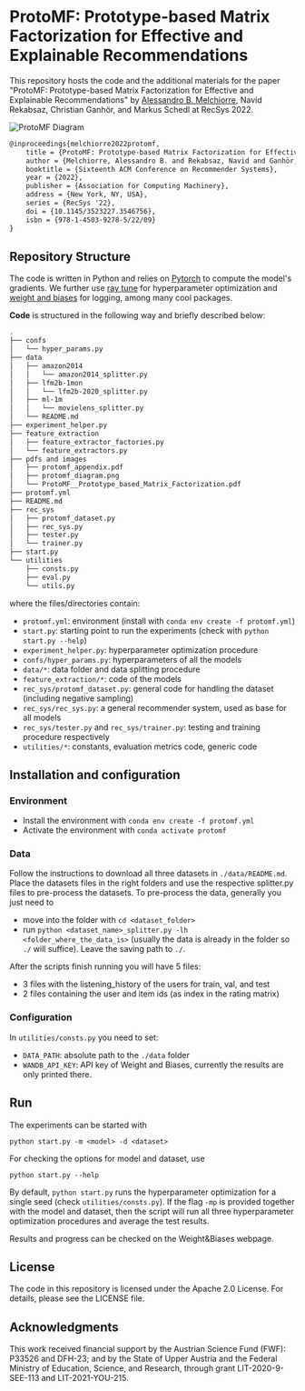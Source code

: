 # ProtoMF: Prototype-based Matrix Factorization for Effective and Explainable Recommendations

This repository hosts the code and the additional materials for the paper "ProtoMF: Prototype-based Matrix Factorization
for Effective and Explainable Recommendations" by [Alessandro B. Melchiorre](https://karapostk.github.io/), Navid
Rekabsaz, Christian Ganhör, and Markus Schedl at RecSys 2022.

![ProtoMF Diagram](./pdfs_and_images/3-protomf_models_schema.png "ProtoMF Diagram")

```latex
@inproceedings{melchiorre2022protomf,
    title = {ProtoMF: Prototype-based Matrix Factorization for Effective and Explainable Recommendations},
    author = {Melchiorre, Alessandro B. and Rekabsaz, Navid and Ganhör, Christian and Schedl, Markus},
    booktitle = {Sixteenth ACM Conference on Recommender Systems},
    year = {2022},
    publisher = {Association for Computing Machinery},
    address = {New York, NY, USA},
    series = {RecSys '22},
    doi = {10.1145/3523227.3546756},
    isbn = {978-1-4503-9278-5/22/09}
}
```

## Repository Structure

The code is written in Python and relies on [Pytorch](https://pytorch.org/) to compute the model's gradients. We further
use [ray tune](https://www.ray.io/ray-tune) for hyperparameter optimization and [weight and biases](https://wandb.ai/)
for logging, among many cool packages.

**Code** is structured in the following way and briefly described below:

```bash
.
├── confs
│   └── hyper_params.py
├── data
│   ├── amazon2014
│   │   └── amazon2014_splitter.py
│   ├── lfm2b-1mon
│   │   └── lfm2b-2020_splitter.py
│   ├── ml-1m
│   │   └── movielens_splitter.py
│   └── README.md
├── experiment_helper.py
├── feature_extraction
│   ├── feature_extractor_factories.py
│   └── feature_extractors.py
├── pdfs and images
│   ├── protomf_appendix.pdf
│   ├── protomf_diagram.png
│   └── ProtoMF__Prototype_based_Matrix_Factorization.pdf
├── protomf.yml
├── README.md
├── rec_sys
│   ├── protomf_dataset.py
│   ├── rec_sys.py
│   ├── tester.py
│   └── trainer.py
├── start.py
└── utilities
    ├── consts.py
    ├── eval.py
    └── utils.py
```

where the files/directories contain:

- `protomf.yml`: environment (install with `conda env create -f protomf.yml`)
- `start.py`: starting point to run the experiments (check with `python start.py --help`)
- `experiment_helper.py`: hyperparameter optimization procedure
- `confs/hyper_params.py`: hyperparameters of all the models
- `data/*`: data folder and data splitting procedure
- `feature_extraction/*`: code of the models
- `rec_sys/protomf_dataset.py`: general code for handling the dataset (including negative sampling)
- `rec_sys/rec_sys.py`: a general recommender system, used as base for all models
- `rec_sys/tester.py` and `rec_sys/trainer.py`: testing and training procedure respectively
- `utilities/*`: constants, evaluation metrics code, generic code

## Installation and configuration

### Environment

- Install the environment with
  `conda env create -f protomf.yml`
- Activate the environment with `conda activate protomf`

### Data

Follow the instructions to download all three datasets in `./data/README.md`. Place the datasets files in the right
folders and use the respective splitter.py files to pre-process the datasets.
To pre-process the data, generally you just need to

- move into the folder with `cd <dataset_folder>`
- run `python <dataset_name>_splitter.py -lh <folder_where_the_data_is>` (usually the data is already in the folder
  so `./` will suffice). Leave the saving path to `./`.

After the scripts finish running you will have 5 files:

- 3 files with the listening_history of the users for train, val, and test
- 2 files containing the user and item ids (as index in the rating matrix)

### Configuration

In `utilities/consts.py` you need to set:

- `DATA_PATH`: absolute path to the `./data` folder
- `WANDB_API_KEY`: API key of Weight and Biases, currently the results are only printed there.

## Run

The experiments can be started with

`python start.py -m <model> -d <dataset>`

For checking the options for model and dataset, use

`python start.py --help`

By default, `python start.py` runs the hyperparameter optimization for a single seed (check `utilities/consts.py`).
If the flag `-mp` is provided together with the model and dataset, then the script will run all three hyperparameter
optimization procedures and average the test results.

Results and progress can be checked on the Weight&Biases webpage.

## License

The code in this repository is licensed under the Apache 2.0 License. For details, please see the LICENSE file.

## Acknowledgments

This work received financial support by the Austrian Science Fund (FWF): P33526 and DFH-23; and by the State of Upper Austria and the Federal Ministry of Education, Science, and Research, through grant LIT-2020-9-SEE-113 and LIT-2021-YOU-215.
